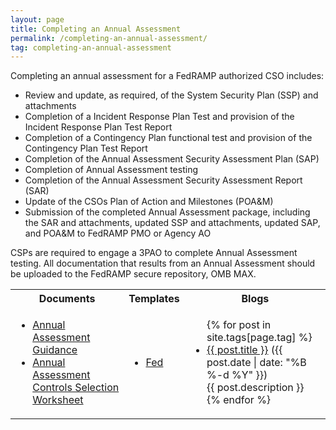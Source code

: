 ```yaml
---
layout: page
title: Completing an Annual Assessment
permalink: /completing-an-annual-assessment/
tag: completing-an-annual-assessment
---
```

Completing an annual assessment for a FedRAMP authorized CSO includes: 
<ul>
<li>Review and update, as required, of the System Security Plan (SSP) and attachments</li>
<li>Completion of a Incident Response Plan Test and provision of the Incident Response Plan Test Report</li>
<li>Completion of a Contingency Plan functional test and provision of the Contingency Plan Test Report</li>
<li>Completion of the Annual Assessment Security Assessment Plan (SAP)</li>
<li>Completion of Annual Assessment testing</li>
<li>Completion of the Annual Assessment Security Assessment Report (SAR)</li>
<li>Update of the CSOs Plan of Action and Milestones (POA&M)</li>
<li>Submission of the completed Annual Assessment package, including the SAR and attachments, updated SSP and attachments, updated SAP, and POA&M to FedRAMP PMO or Agency AO</li>
</ul>
<p>CSPs are required to engage a 3PAO to complete Annual Assessment testing. All documentation that results from an Annual Assessment should be uploaded to the FedRAMP secure repository, OMB MAX. </p>

<table>
<tr>
<th>Documents</th>
<th>Templates</th>
<th>Blogs</th>
</tr>
<td>
<ul>
<li><a href="/assets/resources/documents/CSP_Annual_Assessment_Guidance.pdf">Annual Assessment Guidance</a></li>
<li><a href="/assets/resources/documents/CSP_Annual_Assessment_Controls_Selection_Worksheet.xlsx">Annual Assessment Controls Selection Worksheet</a></li>
</ul>
</td>
<td>
<ul>
<li><a href=" ">Fed</a></li>
</ul>
</td>
<td>
<ul>
{% for post in site.tags[page.tag] %}
  <li><a href="{{ post.url }}">{{ post.title }}</a> ({{ post.date | date: "%B %-d %Y" }})<br>
    {{ post.description }}
  </li>
{% endfor %}
</ul>
</td>